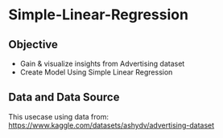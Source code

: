 # Simple-Linear-Regression

## Objective
- Gain & visualize insights from Advertising dataset
- Create Model Using Simple Linear Regression

## Data and Data Source
This usecase using data from: https://www.kaggle.com/datasets/ashydv/advertising-dataset